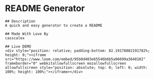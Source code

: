 # README Generator
    
    ## Description
    A quick and easy generator to create a README

    ## Made With Love By
    casscalex
    
    ## Live DEMO
    <div style="position: relative; padding-bottom: 82.19178082191782%; height: 0;"><iframe src="https://www.loom.com/embed/95b0d403e65546b6b5a96699a3648102" frameborder="0" webkitallowfullscreen mozallowfullscreen allowfullscreen style="position: absolute; top: 0; left: 0; width: 100%; height: 100%;"></iframe></div>
